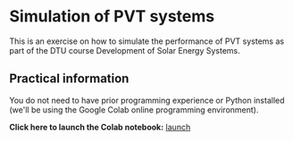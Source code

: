 # Simulation of PVT systems

This is an exercise on how to simulate the performance of PVT systems as part of the DTU course Development of Solar Energy Systems.

## Practical information
You do not need to have prior programming experience or Python installed (we'll be using the Google Colab online programming environment). 

**Click here to launch the Colab notebook:** [launch](https://colab.research.google.com/github/AdamRJensen/pvt-exercise/blob/main/pvt-systems.ipynb)
